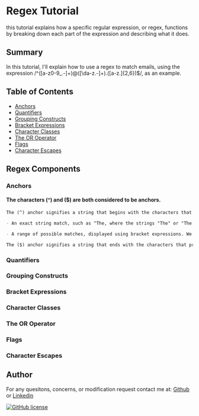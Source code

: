 # Regex Tutorial

this tutorial explains how a specific regular expression, or regex, functions by breaking down each part of the expression and describing what it does.

## Summary

In this tutorial, I'll explain how to use a regex to match emails, using the expression /^([a-z0-9_\.-]+)@([\da-z\.-]+)\.([a-z\.]{2,6})$/, as an example.

## Table of Contents

- [Anchors](#anchors)
- [Quantifiers](#quantifiers)
- [Grouping Constructs](#grouping-constructs)
- [Bracket Expressions](#bracket-expressions)
- [Character Classes](#character-classes)
- [The OR Operator](#the-or-operator)
- [Flags](#flags)
- [Character Escapes](#character-escapes)

## Regex Components

### Anchors

#### The characters (^) and ($) are both considered to be anchors.
``` md
The (^) anchor signifies a string that begins with the characters that follow it. This could be in one of two formats:

- An exact string match, such as ^The, where the strings "The" or "The person" match, but "the" and "the person" do not. This is because a regex is case-sensitive.

- A range of possible matches, displayed using bracket expressions. We'll discuss this in the next section.

The ($) anchor signifies a string that ends with the characters that precede it.
```
### Quantifiers

### Grouping Constructs

### Bracket Expressions

### Character Classes

### The OR Operator

### Flags

### Character Escapes

## Author

For any quesitons, concerns, or modification request contact me at: [Github](https://github.com/RussC22) or [Linkedin](https://www.linkedin.com/in/tavarus-cherry/)

[![GitHub license](https://img.shields.io/github/license/Naereen/StrapDown.js.svg)](https://github.com/Naereen/StrapDown.js/blob/master/LICENSE)
